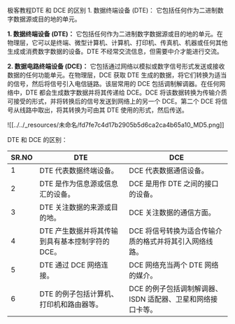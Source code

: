  极客教程DTE 和 DCE 的区别 1. 数据终端设备 (DTE)： 它包括任何作为二进制数字数据源或目的地的单元。

**1. 数据终端设备 (DTE)：** 它包括任何作为二进制数字数据源或目的地的单元。在物理层，它可以是终端、微型计算机、计算机、打印机、传真机、机器或任何其他生成或消费数字数据的设备。DTE 不经常交流信息，但需要中介才能进行交流。

**2. 数据电路终端设备 (DCE)：** 它包括通过网络以模拟或数字信号形式发送或接收数据的任何功能单元。在物理层，DCE 获取 DTE 生成的数据，将它们转换为适当的信号，然后将信号引入电信链路。该层常用的 DCE 包括调制解调器。在任何网络中，DTE 都会生成数字数据并将其传递给 DCE。DCE 将该数据转换为传输介质可接受的形式，并将转换后的信号发送到网络上的另一个 DCE。第二个 DCE 将信号从线路中取出，将其转换为可由其 DTE 使用的形式，然后传送。

![[../../_resources/未命名/fd7fe7c4d17b2905b5d6ca2ca4b65a10_MD5.png]]

DTE 和 DCE 的区别：

| SR.NO | DTE                          | DCE                                |
| ----- | ---------------------------- | ---------------------------------- |
| 1     | DTE 代表数据终端设备。                | DCE 代表数据通信设备。                      |
| 2     | DTE 是作为信息源或信息汇的设备。           | DCE 是用作 DTE 之间的接口的设备。              |
| 3     | DTE 关注数据的来源或目的地。             | DCE 关注数据的通信方面。                     |
| 4     | DTE 产生数据并将其传输到具有基本控制字符的 DCE。 | DCE 将信号转换为适合传输介质的格式并将其引入网络线路。      |
| 5     | DTE 通过 DCE 网络连接。             | DCE 网络充当两个 DTE 网络的媒介。              |
| 6     | DTE 的例子包括计算机、打印机和路由器等。       | DCE 的例子包括调制解调器、ISDN 适配器、卫星和网络接口卡等。 |
